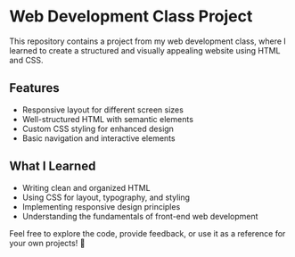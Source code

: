 # Web Development Class Project

This repository contains a project from my web development class, where I learned to create a structured and visually appealing website using HTML and CSS.

## Features
- Responsive layout for different screen sizes  
- Well-structured HTML with semantic elements  
- Custom CSS styling for enhanced design  
- Basic navigation and interactive elements  

## What I Learned
- Writing clean and organized HTML  
- Using CSS for layout, typography, and styling  
- Implementing responsive design principles  
- Understanding the fundamentals of front-end web development  

Feel free to explore the code, provide feedback, or use it as a reference for your own projects! 🚀
